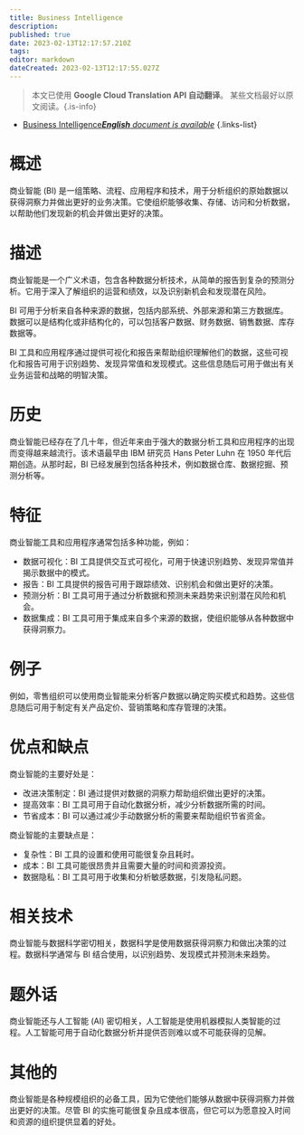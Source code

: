 ```yaml
---
title: Business Intelligence
description: 
published: true
date: 2023-02-13T12:17:57.210Z
tags: 
editor: markdown
dateCreated: 2023-02-13T12:17:55.027Z
---
```


> 本文已使用 **Google Cloud Translation API 自动翻译**。
某些文档最好以原文阅读。{.is-info}



- [Business Intelligence***English** document is available*](/en/Knowledge-base/Dictionary/business-intelligence)
{.links-list}


# 概述
商业智能 (BI) 是一组策略、流程、应用程序和技术，用于分析组织的原始数据以获得洞察力并做出更好的业务决策。它使组织能够收集、存储、访问和分析数据，以帮助他们发现新的机会并做出更好的决策。

# 描述
商业智能是一个广义术语，包含各种数据分析技术，从简单的报告到复杂的预测分析。它用于深入了解组织的运营和绩效，以及识别新机会和发现潜在风险。

BI 可用于分析来自各种来源的数据，包括内部系统、外部来源和第三方数据库。数据可以是结构化或非结构化的，可以包括客户数据、财务数据、销售数据、库存数据等。

BI 工具和应用程序通过提供可视化和报告来帮助组织理解他们的数据，这些可视化和报告可用于识别趋势、发现异常值和发现模式。这些信息随后可用于做出有关业务运营和战略的明智决策。

# 历史
商业智能已经存在了几十年，但近年来由于强大的数据分析工具和应用程序的出现而变得越来越流行。该术语最早由 IBM 研究员 Hans Peter Luhn 在 1950 年代后期创造。从那时起，BI 已经发展到包括各种技术，例如数据仓库、数据挖掘、预测分析等。

# 特征
商业智能工具和应用程序通常包括多种功能，例如：

- 数据可视化：BI 工具提供交互式可视化，可用于快速识别趋势、发现异常值并揭示数据中的模式。
- 报告：BI 工具提供的报告可用于跟踪绩效、识别机会和做出更好的决策。
- 预测分析：BI 工具可用于通过分析数据和预测未来趋势来识别潜在风险和机会。
- 数据集成：BI 工具可用于集成来自多个来源的数据，使组织能够从各种数据中获得洞察力。

# 例子
例如，零售组织可以使用商业智能来分析客户数据以确定购买模式和趋势。这些信息随后可用于制定有关产品定价、营销策略和库存管理的决策。

# 优点和缺点
商业智能的主要好处是：

- 改进决策制定：BI 通过提供对数据的洞察力帮助组织做出更好的决策。
- 提高效率：BI 工具可用于自动化数据分析，减少分析数据所需的时间。
- 节省成本：BI 可以通过减少手动数据分析的需要来帮助组织节省资金。

商业智能的主要缺点是：

- 复杂性：BI 工具的设置和使用可能很复杂且耗时。
- 成本：BI 工具可能很昂贵并且需要大量的时间和资源投资。
- 数据隐私：BI 工具可用于收集和分析敏感数据，引发隐私问题。

# 相关技术
商业智能与数据科学密切相关，数据科学是使用数据获得洞察力和做出决策的过程。数据科学通常与 BI 结合使用，以识别趋势、发现模式并预测未来趋势。

# 题外话
商业智能还与人工智能 (AI) 密切相关，人工智能是使用机器模拟人类智能的过程。人工智能可用于自动化数据分析并提供否则难以或不可能获得的见解。

# 其他的
商业智能是各种规模组织的必备工具，因为它使他们能够从数据中获得洞察力并做出更好的决策。尽管 BI 的实施可能很复杂且成本很高，但它可以为愿意投入时间和资源的组织提供显着的好处。